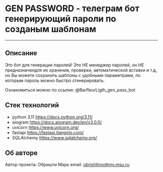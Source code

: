 # GEN PASSWORD - телеграм бот генерирующий пароли по созданым шаблонам
---

## Описание
Это бот для генерации паролей!
Это НЕ менеджер паролей, он НЕ предназначендля их хранения, проверки, автоматической вставки и т.д, но Вы можете сохранить шаблоны с удобными параметрами, по которым пароль можно быстро сгенерировать.

Ознакомиться можно по ссылке: @BarfleurLigth_gen_pass_bot

## Стек технологий
- python 3.11 https://docs.python.org/3.11/
- aiogram https://docs.aiogram.dev/en/v3.0.0/
- uvicorn https://www.uvicorn.org/
- fastapi https://fastapi.tiangolo.com/
- SQLAlchemy https://www.sqlalchemy.org/

## Об авторе
Автор проекта: Обришти Марк
email: obrishtimv@my.msu.ru